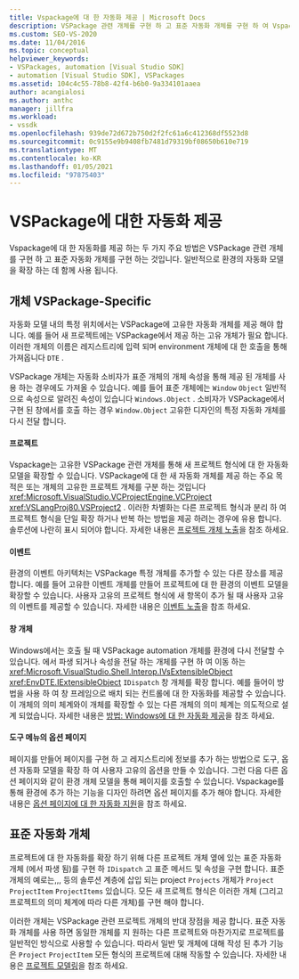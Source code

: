 ```yaml
---
title: Vspackage에 대 한 자동화 제공 | Microsoft Docs
description: VSPackage 관련 개체를 구현 하 고 표준 자동화 개체를 구현 하 여 Vspackage에 대 한 자동화를 제공 하는 방법에 대해 알아봅니다.
ms.custom: SEO-VS-2020
ms.date: 11/04/2016
ms.topic: conceptual
helpviewer_keywords:
- VSPackages, automation [Visual Studio SDK]
- automation [Visual Studio SDK], VSPackages
ms.assetid: 104c4c55-78b8-42f4-b6b0-9a334101aaea
author: acangialosi
ms.author: anthc
manager: jillfra
ms.workload:
- vssdk
ms.openlocfilehash: 939de72d672b750d2f2fc61a6c412368df5523d8
ms.sourcegitcommit: 0c9155e9b9408fb7481d79319bf08650b610e719
ms.translationtype: MT
ms.contentlocale: ko-KR
ms.lasthandoff: 01/05/2021
ms.locfileid: "97875403"
---
```

# <a name="providing-automation-for-vspackages"></a>VSPackage에 대한 자동화 제공
Vspackage에 대 한 자동화를 제공 하는 두 가지 주요 방법은 VSPackage 관련 개체를 구현 하 고 표준 자동화 개체를 구현 하는 것입니다. 일반적으로 환경의 자동화 모델을 확장 하는 데 함께 사용 됩니다.

## <a name="vspackage-specific-objects"></a>개체 VSPackage-Specific
 자동화 모델 내의 특정 위치에서는 VSPackage에 고유한 자동화 개체를 제공 해야 합니다. 예를 들어 새 프로젝트에는 VSPackage에서 제공 하는 고유 개체가 필요 합니다. 이러한 개체의 이름은 레지스트리에 입력 되며 environment 개체에 대 한 호출을 통해 가져옵니다 `DTE` .

 VSPackage 개체는 자동화 소비자가 표준 개체의 개체 속성을 통해 제공 된 개체를 사용 하는 경우에도 가져올 수 있습니다. 예를 들어 표준 개체에는 `Window` `Object` 일반적으로 속성으로 알려진 속성이 있습니다 `Windows.Object` . 소비자가 VSPackage에서 구현 된 창에서를 호출 하는 경우 `Window.Object` 고유한 디자인의 특정 자동화 개체를 다시 전달 합니다.

#### <a name="projects"></a>프로젝트
 Vspackage는 고유한 VSPackage 관련 개체를 통해 새 프로젝트 형식에 대 한 자동화 모델을 확장할 수 있습니다. VSPackage에 대 한 새 자동화 개체를 제공 하는 주요 목적은 또는 개체의 고유한 프로젝트 개체를 구분 하는 것입니다 <xref:Microsoft.VisualStudio.VCProjectEngine.VCProject> <xref:VSLangProj80.VSProject2> . 이러한 차별화는 다른 프로젝트 형식과 분리 하 여 프로젝트 형식을 단일 확장 하거나 반복 하는 방법을 제공 하려는 경우에 유용 합니다. 솔루션에 나란히 표시 되어야 합니다. 자세한 내용은 [프로젝트 개체 노출](../../extensibility/internals/exposing-project-objects.md)을 참조 하세요.

#### <a name="events"></a>이벤트
 환경의 이벤트 아키텍처는 VSPackage 특정 개체를 추가할 수 있는 다른 장소를 제공 합니다. 예를 들어 고유한 이벤트 개체를 만들어 프로젝트에 대 한 환경의 이벤트 모델을 확장할 수 있습니다. 사용자 고유의 프로젝트 형식에 새 항목이 추가 될 때 사용자 고유의 이벤트를 제공할 수 있습니다. 자세한 내용은 [이벤트 노출](../../extensibility/internals/exposing-events-in-the-visual-studio-sdk.md)을 참조 하세요.

#### <a name="window-objects"></a>창 개체
 Windows에서는 호출 될 때 VSPackage automation 개체를 환경에 다시 전달할 수 있습니다. 에서 파생 되거나 속성을 전달 하는 개체를 구현 하 여 이동 하는 <xref:Microsoft.VisualStudio.Shell.Interop.IVsExtensibleObject> <xref:EnvDTE.IExtensibleObject> `IDispatch` 창 개체를 확장 합니다. 예를 들어이 방법을 사용 하 여 창 프레임으로 배치 되는 컨트롤에 대 한 자동화를 제공할 수 있습니다. 이 개체의 의미 체계와이 개체를 확장할 수 있는 다른 개체의 의미 체계는 의도적으로 설계 되었습니다. 자세한 내용은 [방법: Windows에 대 한 자동화 제공](../../extensibility/internals/how-to-provide-automation-for-windows.md)을 참조 하세요.

#### <a name="options-pages-on-the-tools-menu"></a>도구 메뉴의 옵션 페이지
 페이지를 만들어 페이지를 구현 하 고 레지스트리에 정보를 추가 하는 방법으로 도구, 옵션 자동화 모델을 확장 하 여 사용자 고유의 옵션을 만들 수 있습니다. 그런 다음 다른 옵션 페이지와 같이 환경 개체 모델을 통해 페이지를 호출할 수 있습니다. Vspackage를 통해 환경에 추가 하는 기능을 디자인 하려면 옵션 페이지를 추가 해야 합니다. 자세한 내용은 [옵션 페이지에 대 한 자동화 지원](../../extensibility/internals/automation-support-for-options-pages.md)을 참조 하세요.

## <a name="standard-automation-objects"></a>표준 자동화 개체
 프로젝트에 대 한 자동화를 확장 하기 위해 다른 프로젝트 개체 옆에 있는 표준 자동화 개체 (에서 파생 됨)를 구현 하 `IDispatch` 고 표준 메서드 및 속성을 구현 합니다. 표준 개체의 예로는,,, 등의 솔루션 계층에 삽입 되는 project `Projects` 개체가 `Project` `ProjectItem` `ProjectItems` 있습니다. 모든 새 프로젝트 형식은 이러한 개체 (그리고 프로젝트의 의미 체계에 따라 다른 개체)를 구현 해야 합니다.

 이러한 개체는 VSPackage 관련 프로젝트 개체의 반대 장점을 제공 합니다. 표준 자동화 개체를 사용 하면 동일한 개체를 지 원하는 다른 프로젝트와 마찬가지로 프로젝트를 일반적인 방식으로 사용할 수 있습니다. 따라서 일반 및 개체에 대해 작성 된 추가 기능은 `Project` `ProjectItem` 모든 형식의 프로젝트에 대해 작동할 수 있습니다. 자세한 내용은 [프로젝트 모델링](../../extensibility/internals/project-modeling.md)을 참조 하세요.
